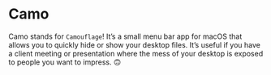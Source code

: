 # Camo

Camo stands for `Camouflage`! It’s a small menu bar app for macOS that allows you to quickly hide or show your desktop files. It’s useful if you have a client meeting or presentation where the mess of your desktop is exposed to people you want to impress. 🙃
